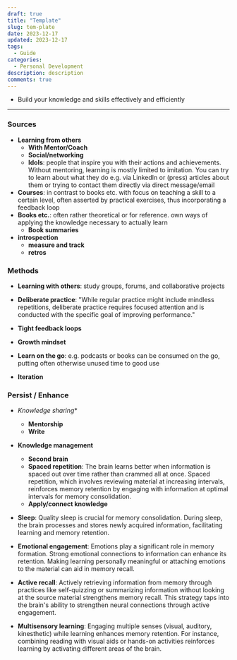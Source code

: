 ```yaml
---
draft: true
title: "Template"
slug: tem-plate
date: 2023-12-17
updated: 2023-12-17
tags: 
  - Guide
categories:
  - Personal Development
description: description
comments: true
---
```


<!-- <figure markdown>
  ![](){: loading=lazy}
  <figcaption>Image by <a href="https://www.freepik.com/">Freepik</a></figcaption>
</figure> -->

- Build your knowledge and skills effectively and efficiently

<!--more-->

---

### Sources



- **Learning from others**
  - **With Mentor/Coach**
  - **Social/networking**
  - **Idols**: people that inspire you with their actions and achievements. Without mentoring, learning is mostly limited to imitation. You can try to learn about what they do e.g. via LinkedIn or (press) articles about them or trying to contact them directly via direct message/email
- **Courses**: in contrast to books etc. with focus on teaching a skill to a certain level, often asserted by practical exercises, thus incorporating a feedback loop 
- **Books etc.**: often rather theoretical or for reference. own ways of applying the knowledge necessary to actually learn
  - **Book summaries**
- **introspection**
  - **measure and track**
  - **retros**


### Methods

- **Learning with others**: study groups, forums, and collaborative projects
- **Deliberate practice**: "While regular practice might include mindless repetitions, deliberate practice requires focused attention and is conducted with the specific goal of improving performance."
- **Tight feedback loops**

- **Growth mindset**

- **Learn on the go**: e.g. podcasts or books can be consumed on the go, putting often otherwise unused time to good use
- **Iteration**

### Persist / Enhance

- *Knowledge sharing**
  - **Mentorship**
  - **Write**

- **Knowledge management**
  - **Second brain**
  - **Spaced repetition**: The brain learns better when information is spaced out over time rather than crammed all at once. Spaced repetition, which involves reviewing material at increasing intervals, reinforces memory retention by engaging with information at optimal intervals for memory consolidation.
  - **Apply/connect knowledge**

- **Sleep**: Quality sleep is crucial for memory consolidation. During sleep, the brain processes and stores newly acquired information, facilitating learning and memory retention.
- **Emotional engagement**: Emotions play a significant role in memory formation. Strong emotional connections to information can enhance its retention. Making learning personally meaningful or attaching emotions to the material can aid in memory recall.
- **Active recall**: Actively retrieving information from memory through practices like self-quizzing or summarizing information without looking at the source material strengthens memory recall. This strategy taps into the brain's ability to strengthen neural connections through active engagement.
- **Multisensory learning**: Engaging multiple senses (visual, auditory, kinesthetic) while learning enhances memory retention. For instance, combining reading with visual aids or hands-on activities reinforces learning by activating different areas of the brain.